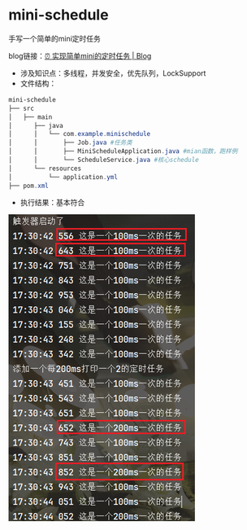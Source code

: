 # mini-schedule

手写一个简单的mini定时任务

blog链接：[⏰ 实现简单mini的定时任务 | Blog](https://scmrcore.github.io/Notes/CodeMemoirs/手写定时任务.html)

- 涉及知识点：多线程，并发安全，优先队列，LockSupport
- 文件结构：


```powershell
mini-schedule
├── src
│   ├── main
│      ├── java
│      │   └── com.example.minischedule
│      │       ├── Job.java	#任务类
│      │       ├── MiniScheduleApplication.java #mian函数，跑样例
│      │       └── ScheduleService.java #核心schedule
│      └── resources
│          └── application.yml
├── pom.xml
```

- 执行结果：基本符合

![image-20250317173427773](README.assets/image-20250317173427773.png)	